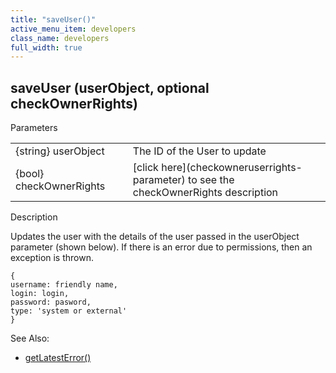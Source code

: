 ```yaml
---
title: "saveUser()"
active_menu_item: developers
class_name: developers
full_width: true
---
```



## saveUser (userObject, optional checkOwnerRights)

Parameters

<table>
<tr>
<td width="183">
{string} userObject

</td>
<td width="15">
</td>
<td width="682">
The ID of the User to update

</td>
</tr>
<tr>
<td width="183">
{bool} checkOwnerRights

</td>
<td width="15">
</td>
<td width="682">
[click here](checkowneruserrights-parameter) to see the checkOwnerRights description

</td>
</tr>
</table>

Description

Updates the user with the details of the user passed in the userObject parameter (shown below). If there is an error due to permissions, then an exception is thrown.

    {
    username: friendly name,
    login: login,
    password: pasword,
    type: 'system or external'
    }
   

See Also:

 - [getLatestError()](../../ssj-object/miscellaneous/getlatesterror)

